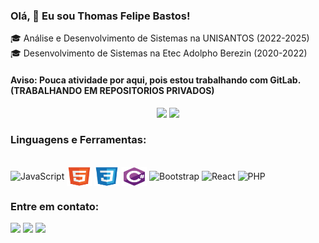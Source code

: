 ### Olá, 👋 Eu sou Thomas Felipe Bastos!

🎓 Análise e Desenvolvimento de Sistemas na UNISANTOS (2022-2025)  
🎓 Desenvolvimento de Sistemas na Etec Adolpho Berezin (2020-2022)  
 

#### Aviso: Pouca atividade por aqui, pois estou trabalhando com GitLab. (TRABALHANDO EM REPOSITORIOS PRIVADOS)

<div align="center">
  <img height="180em" src="https://github-readme-stats.vercel.app/api?username=Thomas-DEV7&show_icons=true&theme=cobalt&include_all_commits=true&count_private=true"/>
  <img height="180em" src="https://github-readme-stats.vercel.app/api/top-langs/?username=Thomas-DEV7&layout=compact&langs_count=7&theme=cobalt"/>
</div> 

### Linguagens e Ferramentas:

<div style="display: inline_block"><br>
  <img align="center" alt="JavaScript" height="30" width="40" src="https://cdn.jsdelivr.net/gh/devicons/devicon/icons/javascript/javascript-original.svg" />
  <img align="center" alt="HTML5" height="30" width="40" src="https://raw.githubusercontent.com/devicons/devicon/master/icons/html5/html5-original.svg">
  <img align="center" alt="CSS3" height="30" width="40" src="https://raw.githubusercontent.com/devicons/devicon/master/icons/css3/css3-original.svg">
  <img align="center" alt="C#" height="30" width="40" src="https://raw.githubusercontent.com/devicons/devicon/master/icons/csharp/csharp-original.svg">
  <img align="center" alt="Bootstrap" height="30" width="40" src="https://getbootstrap.com/docs/5.2/assets/brand/bootstrap-logo-shadow.png">
  <img align="center" alt="React" height="30" width="40" src="https://upload.wikimedia.org/wikipedia/commons/thumb/a/a7/React-icon.svg/1200px-React-icon.svg.png">
  <img align="center" alt="PHP" height="30" witdth="40" src="https://cdn.jsdelivr.net/gh/devicons/devicon/icons/php/php-original.svg" />
</div>

### Entre em contato:

<div >
  <a href="https://www.instagram.com/_thomas013/" target="_blank"><img src="https://img.shields.io/badge/-Instagram-%23E4405F?style=for-the-badge&logo=instagram&logoColor=white" target="_blank"></a>
  <a href = "mailto:thomas.felip16@gmail.com"><img src="https://img.shields.io/badge/-Gmail-%23333?style=for-the-badge&logo=gmail&logoColor=white" target="_blank"></a>
  <a href="https://www.linkedin.com/in/thomasbastos" target="_blank"><img src="https://img.shields.io/badge/-LinkedIn-%230077B5?style=for-the-badge&logo=linkedin&logoColor=white" target="_blank"></a>
</div>
